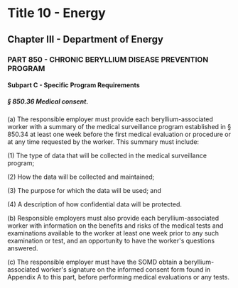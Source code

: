 
# Title 10 - Energy
## Chapter III - Department of Energy
### PART 850 - CHRONIC BERYLLIUM DISEASE PREVENTION PROGRAM
#### Subpart C - Specific Program Requirements
##### § 850.36 Medical consent.

(a) The responsible employer must provide each beryllium-associated worker with a summary of the medical surveillance program established in § 850.34 at least one week before the first medical evaluation or procedure or at any time requested by the worker. This summary must include:

(1) The type of data that will be collected in the medical surveillance program;

(2) How the data will be collected and maintained;

(3) The purpose for which the data will be used; and

(4) A description of how confidential data will be protected.

(b) Responsible employers must also provide each beryllium-associated worker with information on the benefits and risks of the medical tests and examinations available to the worker at least one week prior to any such examination or test, and an opportunity to have the worker's questions answered.

(c) The responsible employer must have the SOMD obtain a beryllium-associated worker's signature on the informed consent form found in Appendix A to this part, before performing medical evaluations or any tests.
